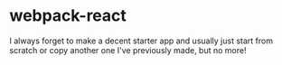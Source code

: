 # webpack-react

I always forget to make a decent starter app and usually just start from scratch or copy another one I've previously made, but no more!
